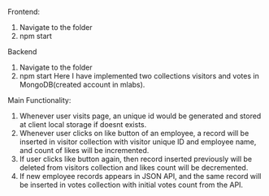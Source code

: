 Frontend:

1. Navigate to the folder
2. npm start

Backend

1. Navigate to the folder
2. npm start
Here I have implemented two collections visitors and votes in MongoDB(created account in mlabs).

Main Functionality:

1. Whenever user visits page, an unique id would be generated and stored at client local storage if doesnt exists.
2. Whenever user clicks on like button of an employee, a record will be inserted in visitor collection with visitor unique ID and employee name, and count of likes will be incremented.
3. If user clicks like button again, then record inserted previously will be deleted from visitors collection and likes count will be decremented.
4. If new employee records appears in JSON API, and the same record will be inserted in votes collection with initial votes count from the API.